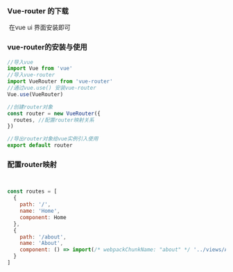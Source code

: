 

### Vue-router 的下载

​	在vue ui 界面安装即可

### vue-router的安装与使用

```javascript
//导入vue
import Vue from 'vue'
//导入vue-router
import VueRouter from 'vue-router'
//通过vue.use() 安装vue-router
Vue.use(VueRouter)

//创建router对象
const router = new VueRouter({
  routes, //配置router映射关系
})

//导出router对象给vue实例引入使用
export default router
```



### 配置router映射

```javascript


const routes = [
  {
    path: '/',
    name: 'Home',
    component: Home
  },
  {
    path: '/about',
    name: 'About',
    component: () => import(/* webpackChunkName: "about" */ '../views/About.vue')
  }
]
```

